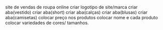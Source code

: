 site de vendas de roupa online
criar logotipo de site/marca
criar aba(vestido)
criar aba(short)
criar aba(calças)
criar aba(blusas)
criar aba(camisetas)
colocar preço nos produtos 
colocar nome 
e cada produto colocar variedades de cores/ tamanhos.
